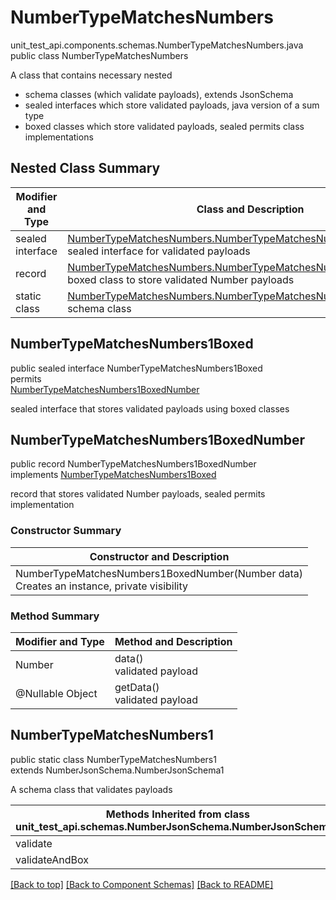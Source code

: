 # NumberTypeMatchesNumbers
unit_test_api.components.schemas.NumberTypeMatchesNumbers.java
public class NumberTypeMatchesNumbers<br>

A class that contains necessary nested
- schema classes (which validate payloads), extends JsonSchema
- sealed interfaces which store validated payloads, java version of a sum type
- boxed classes which store validated payloads, sealed permits class implementations

## Nested Class Summary
| Modifier and Type | Class and Description |
| ----------------- | ---------------------- |
| sealed interface | [NumberTypeMatchesNumbers.NumberTypeMatchesNumbers1Boxed](#numbertypematchesnumbers1boxed)<br> sealed interface for validated payloads |
| record | [NumberTypeMatchesNumbers.NumberTypeMatchesNumbers1BoxedNumber](#numbertypematchesnumbers1boxednumber)<br> boxed class to store validated Number payloads |
| static class | [NumberTypeMatchesNumbers.NumberTypeMatchesNumbers1](#numbertypematchesnumbers1)<br> schema class |

## NumberTypeMatchesNumbers1Boxed
public sealed interface NumberTypeMatchesNumbers1Boxed<br>
permits<br>
[NumberTypeMatchesNumbers1BoxedNumber](#numbertypematchesnumbers1boxednumber)

sealed interface that stores validated payloads using boxed classes

## NumberTypeMatchesNumbers1BoxedNumber
public record NumberTypeMatchesNumbers1BoxedNumber<br>
implements [NumberTypeMatchesNumbers1Boxed](#numbertypematchesnumbers1boxed)

record that stores validated Number payloads, sealed permits implementation

### Constructor Summary
| Constructor and Description |
| --------------------------- |
| NumberTypeMatchesNumbers1BoxedNumber(Number data)<br>Creates an instance, private visibility |

### Method Summary
| Modifier and Type | Method and Description |
| ----------------- | ---------------------- |
| Number | data()<br>validated payload |
| @Nullable Object | getData()<br>validated payload |

## NumberTypeMatchesNumbers1
public static class NumberTypeMatchesNumbers1<br>
extends NumberJsonSchema.NumberJsonSchema1

A schema class that validates payloads

| Methods Inherited from class unit_test_api.schemas.NumberJsonSchema.NumberJsonSchema1 |
| ------------------------------------------------------------------ |
| validate                                                           |
| validateAndBox                                                     |

[[Back to top]](#top) [[Back to Component Schemas]](../../../README.md#Component-Schemas) [[Back to README]](../../../README.md)
